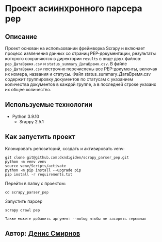 # Проект асиинхронного парсера pep

## Описание

Проект основан на использовании фреймворка Scrapy и включает процесс извлечения данных со страниц PEP-документации, результаты которого сохраняются в директории `results` в виде двух файлов: `pep_ДатаВремя.csv` и `status_summary_ДатаВремя.csv`. В файле `pep_ДатаВремя.csv` построчно перечислены все PEP-документы, включая их номера, названия и статусы. Файл status_summary_ДатаВремя.csv содержит группировку документов по статусам с указанием количества документов в каждой группе, а в последней строке указано их общее количество.

## Используемые технологии 

* Python 3.9.10
    * Srappy 2.5.1


## Как запустить проект

Клонировать репозиторий, создать и активировать venv:
```
git clone git@github.com:dxndigiden/scrapy_parser_pep.git
python -m venv venv
source venv/Scripts/activate
python -m pip install --upgrade pip
pip install -r requirements.txt
```
Перейти в папку с проектом:
```
cd scrapy_parser_pep
```
Запустить парсер
```
scrapy crawl pep

Также можете добавить аргумент --nolog чтобы не засорять терминал
```


## Автор: [Денис Смирнов](https://github.com/dxndigiden)